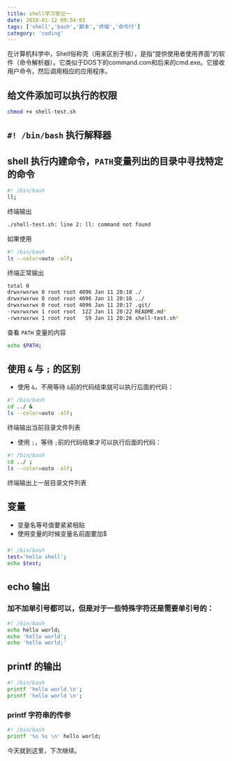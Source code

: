 ```yaml
---
title: shell学习笔记一
date: 2018-01-12 09:54:03
tags: ['shell','bash','脚本','终端','命令行']
category: 'coding'
---
```

在计算机科学中，Shell俗称壳（用来区别于核），是指“提供使用者使用界面”的软件（命令解析器）。它类似于DOS下的command.com和后来的cmd.exe。它接收用户命令，然后调用相应的应用程序。
<!--more-->
## 给文件添加可以执行的权限
```bash
chmod +x shell-test.sh
```

## `#! /bin/bash` 执行解释器

## shell 执行内建命令，`PATH`变量列出的目录中寻找特定的命令

```bash
#! /bin/bash
ll;
```

终端输出 

```bash
./shell-test.sh: line 2: ll: command not found
```

如果使用

```bash
#! /bin/bash
ls --color=auto -alF;
```

终端正常输出

```bash
total 0
drwxrwxrwx 0 root root 4096 Jan 11 20:18 ./
drwxrwxrwx 0 root root 4096 Jan 11 20:16 ../
drwxrwxrwx 0 root root 4096 Jan 11 20:17 .git/
-rwxrwxrwx 1 root root  122 Jan 11 20:22 README.md*
-rwxrwxrwx 1 root root   59 Jan 11 20:26 shell-test.sh*
```

查看 `PATH` 变量的内容

```bash
echo $PATH;
```

## 使用 `&` 与 `;` 的区别

* 使用 `&`，不用等待 `&`前的代码结束就可以执行后面的代码：

```bash
#! /bin/bash
cd ../ & 
ls --color=auto -alF;
```

终端输出当前目录文件列表

* 使用 `;`，等待 `;`前的代码结束才可以执行后面的代码：

```bash
#! /bin/bash
cd ../ ; 
ls --color=auto -alF;
```
终端输出上一层目录文件列表

## 变量

* 变量名等号值要紧紧相贴
* 使用变量的时候变量名前面要加$

### 
```bash
#! /bin/bash
test='hello shell'; 
echo $test;
```

## echo 输出

### 加不加单引号都可以，但是对于一些特殊字符还是需要单引号的：
```bash
#! /bin/bash
echo hello world;
echo 'hello world';
echo 'hello world;'
```

## printf 的输出

```bash
#! /bin/bash
printf 'hello world \n';
printf 'hello world \n';
```
### printf 字符串的传参

```bash
#! /bin/bash
printf '%s %s \n' hello world;
```

今天就到这里，下次继续。